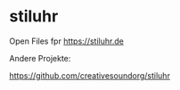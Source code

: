 # stiluhr
Open Files fpr https://stiluhr.de








Andere Projekte:

https://github.com/creativesoundorg/stiluhr
